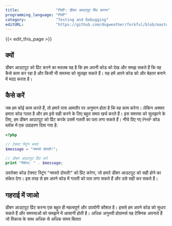 ```yaml
---
title:                "PHP: डीबग आउटपुट प्रिंट करना"
programming_language: "PHP"
category:             "Testing and Debugging"
editURL:              "https://github.com/dogweather/forkful/blob/master/content/hi/php/printing-debug-output.md"
---
```


{{< edit_this_page >}}

## क्यों

डीबग आउटपुट को प्रिंट करने का मतलब यह है कि हम अपनी कोड को देख और समझ सकते हैं कि वह कैसे काम कर रहा है और किसी भी समस्या को सुलझा सकते हैं। यह हमें अपने कोड को और बेहतर बनाने में मदद करता है।

## कैसे करें

जब हम कोई काम करते हैं, तो हमारे पास आमतौर पर अनुमान होता है कि वह काम करेगा। लेकिन अक्सर हमारा कोड गलत है और हम इसे सही करने के लिए बहुत समय खर्च करते हैं। इस समस्या को सुलझाने के लिए, हम डीबग आउटपुट को प्रिंट करके उसमें गलती का पता लगा सकते हैं। नीचे दिए गए PHP कोड ब्लॉक में एक उदाहरण दिया गया है:

```PHP
<?php

// टेक्स्ट स्ट्रिंग बनाएं
$message = "नमस्ते दोस्तों!";

// डीबग आउटपुट प्रिंट करें
print "मैसेज: " . $message;
```

उपरोक्त कोड टेक्स्ट स्ट्रिंग "नमस्ते दोस्तों!" को प्रिंट करेगा, जो हमारे डीबग आउटपुट को सही होने का संकेत देगा। इस तरह से हम अपने कोड में गलती को पता लगा सकते हैं और उसे सही कर सकते हैं।

## गहराई में जाओ

डीबग आउटपुट प्रिंट करना एक बहुत ही महत्वपूर्ण और उपयोगी कौशल है। इससे हम अपने कोड को सुधार सकते हैं और समस्याओं को समझने में आसानी होती है। अधिक अनुभवी प्रोग्रामर्स यह टेक्निक अपनाते हैं जो विकास के साथ अधिक से अधिक समय बितात